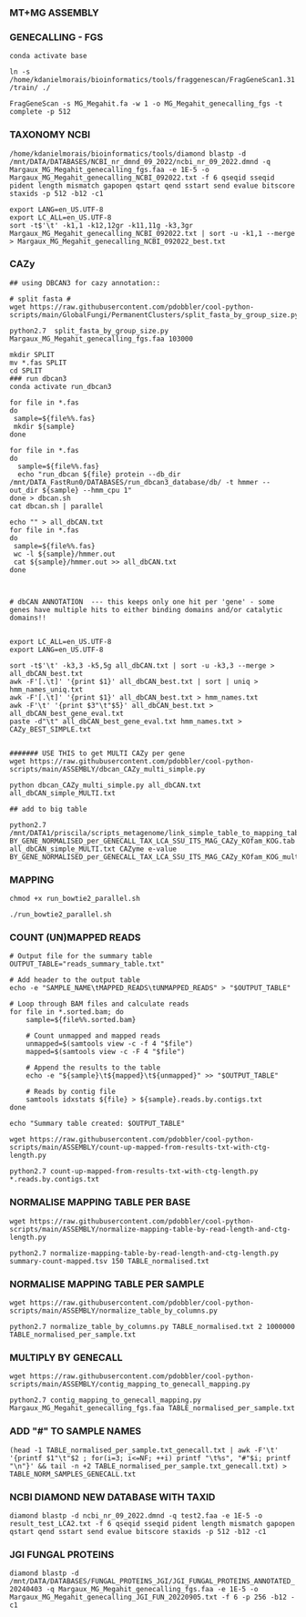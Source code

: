 ### MT+MG ASSEMBLY


### GENECALLING - FGS

`conda activate base`

`ln -s /home/kdanielmorais/bioinformatics/tools/fraggenescan/FragGeneScan1.31/train/ ./`

`FragGeneScan -s MG_Megahit.fa -w 1 -o MG_Megahit_genecalling_fgs -t complete -p 512`


### TAXONOMY NCBI

`/home/kdanielmorais/bioinformatics/tools/diamond blastp -d /mnt/DATA/DATABASES/NCBI_nr_dmnd_09_2022/ncbi_nr_09_2022.dmnd -q Margaux_MG_Megahit_genecalling_fgs.faa -e 1E-5 -o Margaux_MG_Megahit_genecalling_NCBI_092022.txt -f 6 qseqid sseqid pident length mismatch gapopen qstart qend sstart send evalue bitscore staxids -p 512 -b12 -c1`

```
export LANG=en_US.UTF-8
export LC_ALL=en_US.UTF-8
sort -t$'\t' -k1,1 -k12,12gr -k11,11g -k3,3gr Margaux_MG_Megahit_genecalling_NCBI_092022.txt | sort -u -k1,1 --merge > Margaux_MG_Megahit_genecalling_NCBI_092022_best.txt
```

### CAZy

```
## using DBCAN3 for cazy annotation::

# split fasta #
wget https://raw.githubusercontent.com/pdobbler/cool-python-scripts/main/GlobalFungi/PermanentClusters/split_fasta_by_group_size.py

python2.7  split_fasta_by_group_size.py  Margaux_MG_Megahit_genecalling_fgs.faa 103000

mkdir SPLIT 
mv *.fas SPLIT
cd SPLIT
### run dbcan3
conda activate run_dbcan3

for file in *.fas
do
 sample=${file%%.fas}
 mkdir ${sample}
done

for file in *.fas
do
  sample=${file%%.fas}
  echo "run_dbcan ${file} protein --db_dir /mnt/DATA_FastRun0/DATABASES/run_dbcan3_database/db/ -t hmmer --out_dir ${sample} --hmm_cpu 1"
done > dbcan.sh
cat dbcan.sh | parallel

echo "" > all_dbCAN.txt
for file in *.fas
do
 sample=${file%%.fas}
 wc -l ${sample}/hmmer.out
 cat ${sample}/hmmer.out >> all_dbCAN.txt
done



# dbCAN ANNOTATION  --- this keeps only one hit per 'gene' - some genes have multiple hits to either binding domains and/or catalytic domains!!


export LC_ALL=en_US.UTF-8
export LANG=en_US.UTF-8

sort -t$'\t' -k3,3 -k5,5g all_dbCAN.txt | sort -u -k3,3 --merge > all_dbCAN_best.txt
awk -F'[.\t]' '{print $1}' all_dbCAN_best.txt | sort | uniq > hmm_names_uniq.txt
awk -F'[.\t]' '{print $1}' all_dbCAN_best.txt > hmm_names.txt
awk -F'\t' '{print $3"\t"$5}' all_dbCAN_best.txt > all_dbCAN_best_gene_eval.txt
paste -d"\t" all_dbCAN_best_gene_eval.txt hmm_names.txt > CAZy_BEST_SIMPLE.txt


####### USE THIS to get MULTI CAZy per gene
wget https://raw.githubusercontent.com/pdobbler/cool-python-scripts/main/ASSEMBLY/dbcan_CAZy_multi_simple.py

python dbcan_CAZy_multi_simple.py all_dbCAN.txt all_dbCAN_simple_MULTI.txt

## add to big table

python2.7 /mnt/DATA1/priscila/scripts_metagenome/link_simple_table_to_mapping_table.py BY_GENE_NORMALISED_per_GENECALL_TAX_LCA_SSU_ITS_MAG_CAZy_KOfam_KOG.tab all_dbCAN_simple_MULTI.txt CAZyme e-value BY_GENE_NORMALISED_per_GENECALL_TAX_LCA_SSU_ITS_MAG_CAZy_KOfam_KOG_multiCAZY.tab
```



### MAPPING

`chmod +x run_bowtie2_parallel.sh`

`./run_bowtie2_parallel.sh`

### COUNT (UN)MAPPED READS

```
# Output file for the summary table
OUTPUT_TABLE="reads_summary_table.txt"

# Add header to the output table
echo -e "SAMPLE_NAME\tMAPPED_READS\tUNMAPPED_READS" > "$OUTPUT_TABLE"

# Loop through BAM files and calculate reads
for file in *.sorted.bam; do
    sample=${file%%.sorted.bam}
    
    # Count unmapped and mapped reads
    unmapped=$(samtools view -c -f 4 "$file")
    mapped=$(samtools view -c -F 4 "$file")

    # Append the results to the table
    echo -e "${sample}\t${mapped}\t${unmapped}" >> "$OUTPUT_TABLE"

    # Reads by contig file
    samtools idxstats ${file} > ${sample}.reads.by.contigs.txt
done

echo "Summary table created: $OUTPUT_TABLE"
```

`wget https://raw.githubusercontent.com/pdobbler/cool-python-scripts/main/ASSEMBLY/count-up-mapped-from-results-txt-with-ctg-length.py`

`python2.7 count-up-mapped-from-results-txt-with-ctg-length.py *.reads.by.contigs.txt`


### NORMALISE MAPPING TABLE PER BASE

`wget https://raw.githubusercontent.com/pdobbler/cool-python-scripts/main/ASSEMBLY/normalize-mapping-table-by-read-length-and-ctg-length.py`

`python2.7 normalize-mapping-table-by-read-length-and-ctg-length.py summary-count-mapped.tsv 150 TABLE_normalised.txt`

### NORMALISE MAPPING TABLE PER SAMPLE

`wget https://raw.githubusercontent.com/pdobbler/cool-python-scripts/main/ASSEMBLY/normalize_table_by_columns.py`

`python2.7 normalize_table_by_columns.py TABLE_normalised.txt 2 1000000 TABLE_normalised_per_sample.txt`

### MULTIPLY BY GENECALL

`wget https://raw.githubusercontent.com/pdobbler/cool-python-scripts/main/ASSEMBLY/contig_mapping_to_genecall_mapping.py`

`python2.7 contig_mapping_to_genecall_mapping.py Margaux_MG_Megahit_genecalling_fgs.faa TABLE_normalised_per_sample.txt`

### ADD "#" TO SAMPLE NAMES

`(head -1 TABLE_normalised_per_sample.txt_genecall.txt | awk -F'\t' '{printf $1"\t"$2 ; for(i=3; i<=NF; ++i) printf "\t%s", "#"$i; printf "\n"}' && tail -n +2 TABLE_normalised_per_sample.txt_genecall.txt) > TABLE_NORM_SAMPLES_GENECALL.txt`

### NCBI DIAMOND NEW DATABASE WITH TAXID

`diamond blastp -d ncbi_nr_09_2022.dmnd -q test2.faa -e 1E-5 -o result_test_LCA2.txt -f 6 qseqid sseqid pident length mismatch gapopen qstart qend sstart send evalue bitscore staxids -p 512 -b12 -c1`

### JGI FUNGAL PROTEINS

`diamond blastp -d /mnt/DATA/DATABASES/FUNGAL_PROTEINS_JGI/JGI_FUNGAL_PROTEINS_ANNOTATED_20240403 -q Margaux_MG_Megahit_genecalling_fgs.faa -e 1E-5 -o Margaux_MG_Megahit_genecalling_JGI_FUN_20220905.txt -f 6 -p 256 -b12 -c1`





